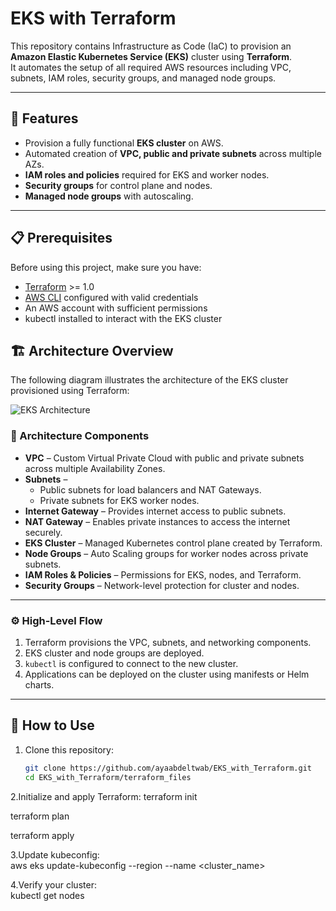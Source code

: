 # EKS with Terraform

This repository contains Infrastructure as Code (IaC) to provision an **Amazon Elastic Kubernetes Service (EKS)** cluster using **Terraform**.  
It automates the setup of all required AWS resources including VPC, subnets, IAM roles, security groups, and managed node groups.

---

## 🚀 Features
- Provision a fully functional **EKS cluster** on AWS.
- Automated creation of **VPC, public and private subnets** across multiple AZs.
- **IAM roles and policies** required for EKS and worker nodes.
- **Security groups** for control plane and nodes.
- **Managed node groups** with autoscaling.

---

## 📋 Prerequisites
Before using this project, make sure you have:
- [Terraform](https://www.terraform.io/downloads.html) >= 1.0
- [AWS CLI](https://docs.aws.amazon.com/cli/latest/userguide/install-cliv2.html) configured with valid credentials
- An AWS account with sufficient permissions
- kubectl installed to interact with the EKS cluster
## 🏗️ Architecture Overview

The following diagram illustrates the architecture of the EKS cluster provisioned using Terraform:

![EKS Architecture](./EKS_main_files/architecture-diagram.png)

### 🔹 Architecture Components
- **VPC** – Custom Virtual Private Cloud with public and private subnets across multiple Availability Zones.  
- **Subnets** –  
  - Public subnets for load balancers and NAT Gateways.  
  - Private subnets for EKS worker nodes.  
- **Internet Gateway** – Provides internet access to public subnets.  
- **NAT Gateway** – Enables private instances to access the internet securely.  
- **EKS Cluster** – Managed Kubernetes control plane created by Terraform.  
- **Node Groups** – Auto Scaling groups for worker nodes across private subnets.  
- **IAM Roles & Policies** – Permissions for EKS, nodes, and Terraform.  
- **Security Groups** – Network-level protection for cluster and nodes.

---

### ⚙️ High-Level Flow
1. Terraform provisions the VPC, subnets, and networking components.  
2. EKS cluster and node groups are deployed.  
3. `kubectl` is configured to connect to the new cluster.  
4. Applications can be deployed on the cluster using manifests or Helm charts.
   
---

## 🧠 How to Use
1. Clone this repository:
   ```bash
   git clone https://github.com/ayaabdeltwab/EKS_with_Terraform.git
   cd EKS_with_Terraform/terraform_files
   
2.Initialize and apply Terraform:
  terraform init
  
  terraform plan  
   
  terraform apply  

3.Update kubeconfig:   
 aws eks update-kubeconfig --region <region> --name <cluster_name>

4.Verify your cluster:  
 kubectl get nodes



